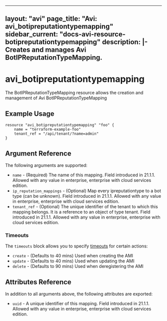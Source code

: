 <!--
    Copyright 2021 VMware, Inc.
    SPDX-License-Identifier: Mozilla Public License 2.0
-->
---
layout: "avi"
page_title: "Avi: avi_botipreputationtypemapping"
sidebar_current: "docs-avi-resource-botipreputationtypemapping"
description: |-
  Creates and manages Avi BotIPReputationTypeMapping.
---

# avi_botipreputationtypemapping

The BotIPReputationTypeMapping resource allows the creation and management of Avi BotIPReputationTypeMapping

## Example Usage

```hcl
resource "avi_botipreputationtypemapping" "foo" {
    name = "terraform-example-foo"
    tenant_ref = "/api/tenant/?name=admin"
}
```

## Argument Reference

The following arguments are supported:

* `name` - (Required) The name of this mapping. Field introduced in 21.1.1. Allowed with any value in enterprise, enterprise with cloud services edition.
* `ip_reputation_mappings` - (Optional) Map every ipreputationtype to a bot type (can be unknown). Field introduced in 21.1.1. Allowed with any value in enterprise, enterprise with cloud services edition.
* `tenant_ref` - (Optional) The unique identifier of the tenant to which this mapping belongs. It is a reference to an object of type tenant. Field introduced in 21.1.1. Allowed with any value in enterprise, enterprise with cloud services edition.


### Timeouts

The `timeouts` block allows you to specify [timeouts](https://www.terraform.io/docs/configuration/resources.html#timeouts) for certain actions:

* `create` - (Defaults to 40 mins) Used when creating the AMI
* `update` - (Defaults to 40 mins) Used when updating the AMI
* `delete` - (Defaults to 90 mins) Used when deregistering the AMI

## Attributes Reference

In addition to all arguments above, the following attributes are exported:

* `uuid` -  A unique identifier of this mapping. Field introduced in 21.1.1. Allowed with any value in enterprise, enterprise with cloud services edition.

